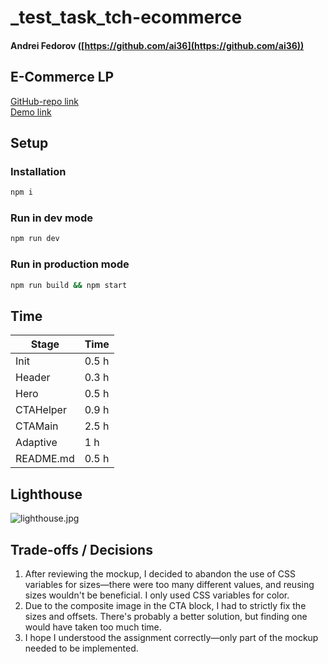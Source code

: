 # _test_task_tch-ecommerce

#### Andrei Fedorov ([https://github.com/ai36](https://github.com/ai36))

## E-Commerce LP
[GitHub-repo link](https://github.com/ai36/_test_task_tch-ecommerce)\
[Demo link](https://test-task-tch-ecommerce.vercel.app/)

## Setup

### Installation

```sh
npm i
```

### Run in dev mode

```sh
npm run dev
```

### Run in production mode

```sh
npm run build && npm start
```

## Time

|Stage       |Time        |
|------------|------------|
 Init        | 0.5 h
 Header      | 0.3 h
 Hero        | 0.5 h
 CTAHelper   | 0.9 h
 CTAMain     | 2.5 h
 Adaptive    | 1 h
 README.md   | 0.5 h

## Lighthouse

![lighthouse.jpg](https://snipboard.io/k5w8mH.jpg)

## Trade-offs / Decisions

1. After reviewing the mockup, I decided to abandon the use of CSS variables for sizes—there were too many different values, and reusing sizes wouldn't be beneficial. I only used CSS variables for color.
2. Due to the composite image in the CTA block, I had to strictly fix the sizes and offsets. There's probably a better solution, but finding one would have taken too much time.
3. I hope I understood the assignment correctly—only part of the mockup needed to be implemented.
